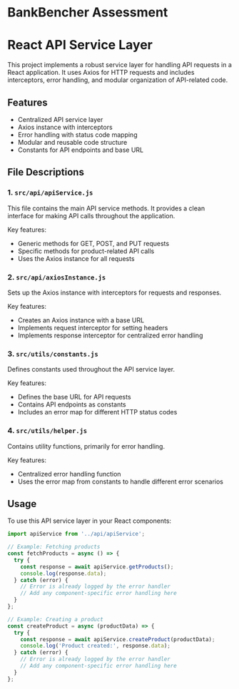 # BankBencher Assessment

# React API Service Layer

This project implements a robust service layer for handling API requests in a React application. It uses Axios for HTTP requests and includes interceptors, error handling, and modular organization of API-related code.

## Features

- Centralized API service layer
- Axios instance with interceptors
- Error handling with status code mapping
- Modular and reusable code structure
- Constants for API endpoints and base URL

## File Descriptions

### 1. `src/api/apiService.js`

This file contains the main API service methods. It provides a clean interface for making API calls throughout the application.

Key features:
- Generic methods for GET, POST, and PUT requests
- Specific methods for product-related API calls
- Uses the Axios instance for all requests

### 2. `src/api/axiosInstance.js`

Sets up the Axios instance with interceptors for requests and responses.

Key features:
- Creates an Axios instance with a base URL
- Implements request interceptor for setting headers
- Implements response interceptor for centralized error handling

### 3. `src/utils/constants.js`

Defines constants used throughout the API service layer.

Key features:
- Defines the base URL for API requests
- Contains API endpoints as constants
- Includes an error map for different HTTP status codes

### 4. `src/utils/helper.js`

Contains utility functions, primarily for error handling.

Key features:
- Centralized error handling function
- Uses the error map from constants to handle different error scenarios

## Usage

To use this API service layer in your React components:

```javascript
import apiService from '../api/apiService';

// Example: Fetching products
const fetchProducts = async () => {
  try {
    const response = await apiService.getProducts();
    console.log(response.data);
  } catch (error) {
    // Error is already logged by the error handler
    // Add any component-specific error handling here
  }
};

// Example: Creating a product
const createProduct = async (productData) => {
  try {
    const response = await apiService.createProduct(productData);
    console.log('Product created:', response.data);
  } catch (error) {
    // Error is already logged by the error handler
    // Add any component-specific error handling here
  }
};
